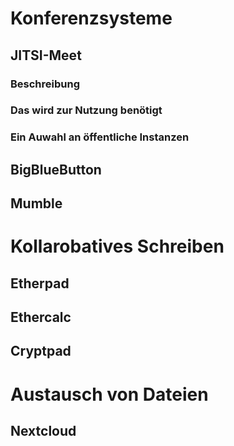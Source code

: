# Konferenzsysteme
## JITSI-Meet
### Beschreibung
### Das wird zur Nutzung benötigt
### Ein Auwahl an öffentliche Instanzen

## BigBlueButton
## Mumble

# Kollarobatives Schreiben
## Etherpad
## Ethercalc
## Cryptpad

# Austausch von Dateien
## Nextcloud
## 

